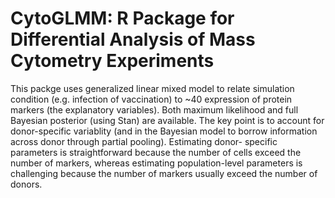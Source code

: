 # CytoGLMM: R Package for Differential Analysis of Mass Cytometry Experiments

This packge uses generalized linear mixed model to relate simulation condition (e.g. infection of vaccination) to ~40 expression of protein markers (the explanatory variables). Both maximum likelihood and full Bayesian posterior (using Stan) are available. The key point is to account for donor-specific variablity (and in the Bayesian model to borrow information across donor through partial pooling). Estimating donor- specific parameters is straightforward because the number of cells exceed the number of markers, whereas estimating population-level parameters is challenging because the number of markers usually exceed the number of donors.

